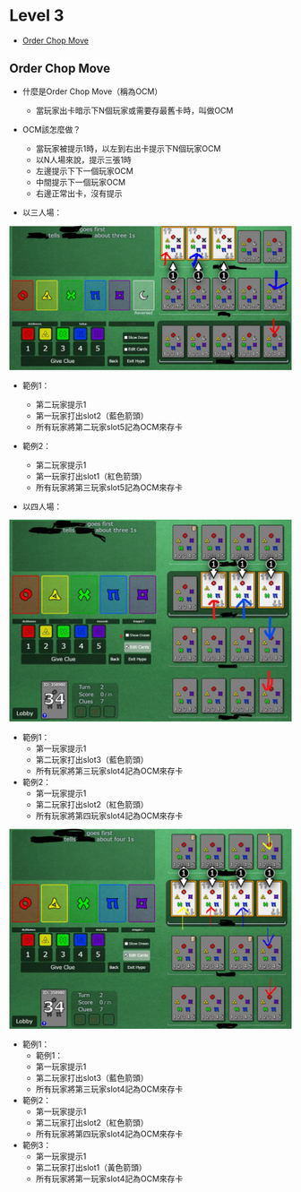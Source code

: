 # Level 3
* [Order Chop Move](https://github.com/skyblueexo/gsguide/blob/main/Hanabi/LEVEL/LEVEL3.md#order-chop-move)

## Order Chop Move
* 什麼是Order Chop Move（稱為OCM）
  * 當玩家出卡暗示下N個玩家或需要存最舊卡時，叫做OCM
* OCM該怎麼做？
  * 當玩家被提示1時，以左到右出卡提示下N個玩家OCM
  * 以N人場來說，提示三張1時
  * 左邊提示下下一個玩家OCM
  * 中間提示下一個玩家OCM
  * 右邊正常出卡，沒有提示
  
* 以三人場：

![image](https://github.com/skyblueexo/gsguide/blob/main/hanabiphoto/ocm.JPG?raw=true)
* 範例1：
  * 第二玩家提示1
  * 第一玩家打出slot2（藍色箭頭）
  * 所有玩家將第二玩家slot5記為OCM來存卡
* 範例2：
  * 第二玩家提示1
  * 第一玩家打出slot1（紅色箭頭）
  * 所有玩家將第三玩家slot5記為OCM來存卡
 
 * 以四人場：
 
![image](https://github.com/skyblueexo/gsguide/blob/main/hanabiphoto/ocm%204P.JPG?raw=true)
* 範例1：
  * 第一玩家提示1
  * 第二玩家打出slot3（藍色箭頭）
  * 所有玩家將第三玩家slot4記為OCM來存卡
* 範例2：
  * 第一玩家提示1
  * 第二玩家打出slot2（紅色箭頭）
  * 所有玩家將第四玩家slot4記為OCM來存卡
  
![image](https://github.com/skyblueexo/gsguide/blob/main/hanabiphoto/ocm%204P%20ex2.JPG?raw=true)
* 範例1：
  * 範例1：
  * 第一玩家提示1
  * 第二玩家打出slot3（藍色箭頭）
  * 所有玩家將第三玩家slot4記為OCM來存卡
* 範例2：
  * 第一玩家提示1
  * 第二玩家打出slot2（紅色箭頭）
  * 所有玩家將第四玩家slot4記為OCM來存卡
* 範例3：
  * 第一玩家提示1
  * 第二玩家打出slot1（黃色箭頭）
  * 所有玩家將第一玩家slot4記為OCM來存卡
